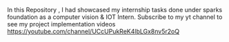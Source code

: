 

In this Repository , I had showcased my internship tasks done under sparks foundation as a computer vision & IOT Intern.
Subscribe to my yt channel to see my project implementation videos https://youtube.com/channel/UCcUPukReK4lbLGx8nv5r2oQ
